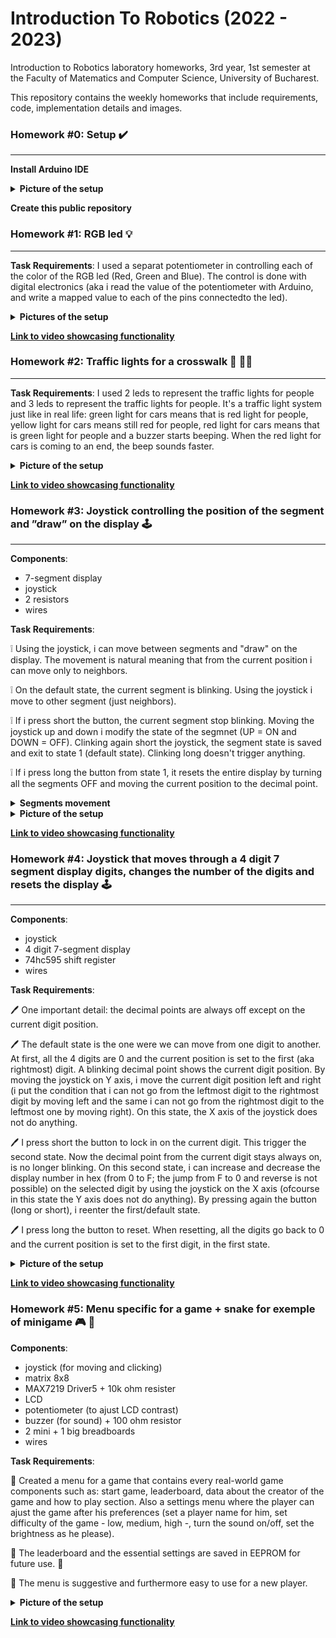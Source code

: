 # Introduction To Robotics (2022 - 2023)

Introduction to Robotics laboratory homeworks, 3rd year, 1st semester at the Faculty of Matematics and Computer Science, University of Bucharest. 

This repository contains the weekly homeworks that include requirements, code, implementation details and images.

### Homework #0: Setup :heavy_check_mark:
---
**Install Arduino IDE** 

<details><summary><b>Picture of the setup</b></summary>
  
![arduino_dovada](https://user-images.githubusercontent.com/86727047/196508227-7b9e3b06-2112-4c6b-9854-d9cc0251f7e2.png)

</details>

**Create this public repository** 


### Homework #1: RGB led :bulb:
---
**Task Requirements**: I used a separat potentiometer in controlling each of the color of the RGB led (Red, Green and Blue).  The control is done with digital electronics (aka i read the value of the potentiometer with Arduino, and write a mapped value to each of the pins connectedto the led).

 <details><summary><b>Pictures of the setup</b></summary>

![Image 1](https://user-images.githubusercontent.com/86727047/197394418-cf18ab85-059f-4382-b20b-33862efd86c1.jpeg)

![Image 2](https://user-images.githubusercontent.com/86727047/197394420-4530214e-3be1-496f-8828-5c7365cf365f.jpeg)

![Image 3](https://user-images.githubusercontent.com/86727047/197394422-fb8d6c88-c8db-495f-85a5-aa05c544ec3d.jpeg)
  
</details>

[**Link to video showcasing functionality**](https://www.youtube.com/watch?v=hZ9irYRZ2V8)


### Homework #2: Traffic lights for a crosswalk  :vertical_traffic_light: :walking_woman:
---
**Task Requirements**: I used 2 leds to represent the traffic lights for people and 3 leds to represent the traffic lights for people. It's a traffic light system just like in real life: green light for cars means that is red light for people, yellow light for cars means still red for people, red light for cars means that is green light for people and a buzzer starts beeping. When the red light for cars is coming to an end, the beep sounds faster.

 <details><summary><b>Picture of the setup </b></summary>

![Image 1 - homework #2](https://user-images.githubusercontent.com/86727047/198901921-0ccbec14-cc9d-4096-bfeb-3ef67727b48d.jpg)

![Image 2 - homework #2](https://user-images.githubusercontent.com/86727047/198901962-27a5a459-eb9a-46f8-b34f-b7c88d17d208.jpg)

</details>

[**Link to video showcasing functionality**](https://www.youtube.com/watch?v=JYlwsl6Z6BY)


### Homework #3: Joystick controlling the position of the segment and ”draw” on the display :joystick:
---
**Components**:
- 7-segment display
- joystick
- 2 resistors
- wires

**Task Requirements**: 

:grey_exclamation: Using the joystick, i can move between segments and "draw" on the display. The movement is natural meaning that from the current position i can move only to neighbors. 

:grey_exclamation: On the default state, the current segment is blinking. Using the joystick i move to other segment (just neighbors). 

:grey_exclamation: If i press short the button, the current segment stop blinking. Moving the joystick up and down i modify the state of the segmnet (UP = ON and DOWN = OFF). Clinking again short the joystick, the segment state is saved and exit to state 1 (default state). Clinking long doesn't trigger anything.

:grey_exclamation: If i press long the button from state 1, it resets the entire display by turning all the segments OFF and moving the current position to the decimal point.

<details><summary><b> Segments movement </b></summary>
  
|CURRENT SEGMNET| UP| DOWN| LEFT| RIGHT|
| ----| ---- | ---- | ---|----|
| a| a| g| f| b|
| b| a| g| f| b|
| c| g| d| e| dp|
| d| g| d| e| c|
| e| g| d| e| c|
| f| a| g| f| b|
| g| a| d| g| g|
| dp| dp| dp| c| dp|

</details> 


<details><summary><b>Picture of the setup </b></summary>

![Image 1](https://user-images.githubusercontent.com/86727047/201165885-803338be-4dea-424f-987d-18898eb74f41.jpg)

![Image 2](https://user-images.githubusercontent.com/86727047/201165522-3fd1a30c-d08f-4acc-ada5-c0c0cdd25d9b.jpg)

![Image 3](https://user-images.githubusercontent.com/86727047/201165856-08c59a6b-9c90-422b-bac6-ec947bea1804.jpg)

</details>  

[**Link to video showcasing functionality**](https://www.youtube.com/watch?v=QNXynbl0U4Y)

### Homework #4: Joystick that moves through a 4 digit 7 segment display digits, changes the number of the digits and resets the display :joystick:
---
**Components**:
- joystick
- 4 digit 7-segment display
- 74hc595 shift register
- wires
 
**Task Requirements**: 

:pen: One important detail: the decimal points are always off except on the current digit position.

:pen: The default state is the one were we can move from one digit to another. At first, all the 4 digits are 0 and the current position is set to the first (aka rightmost) digit. A blinking decimal point shows the current digit position. By moving the joystick on Y axis, i move the current digit position left and right (i put the condition that i can not go from the leftmost digit to the rightmost digit by moving left and the same i can not go from the rightmost digit to the leftmost one by moving right). On this state, the X axis of the joystick does not do anything. 

:pen: I press short the button to lock in on the current digit. This trigger the second state. Now the decimal point from the current digit stays always on, is no longer blinking. On this second state, i can increase and decrease the display number in hex (from 0 to F; the jump from F to 0 and reverse is not possible) on the selected digit by using the joystick on the X axis (ofcourse in this state the Y axis does not do anything). By pressing again the button (long or short), i reenter the first/default state.

:pen: I press long the button to reset. When resetting, all the digits go back to 0 and the current position is set to the first digit, in the first state.

<details><summary><b>Picture of the setup </b></summary>

![WhatsApp Image 2022-11-17 at 20 06 22](https://user-images.githubusercontent.com/86727047/202525635-598cc224-4541-43ff-bf13-6590389cb3e2.jpeg)

![WhatsApp Image 2022-11-17 at 20 06 23 (1)](https://user-images.githubusercontent.com/86727047/202525650-fa4b8766-0bad-4719-a726-be814514943b.jpeg)

</details>  

[**Link to video showcasing functionality**](https://www.youtube.com/watch?v=TL89IkrLTlU)

### Homework #5: Menu specific for a game + snake for exemple of minigame :video_game: :snake:

**Components**:
- joystick (for moving and clicking)
- matrix 8x8
- MAX7219 Driver5 + 10k ohm resister
- LCD
- potentiometer (to ajust LCD contrast)
- buzzer (for sound) + 100 ohm resistor
- 2 mini + 1 big breadboards
- wires

**Task Requirements**: 

:battery: Created a menu for a game that contains every real-world game components such as: start game, leaderboard, data about the creator of the game and how to play section. Also a settings menu where the player can ajust the game after his preferences (set a player name for him, set difficulty of the game - low, medium, high -,  turn the sound on/off, set the brightness as he please).

:battery: The leaderboard and the essential settings are saved in EEPROM for future use. :boy:

:battery: The menu is suggestive and furthermore easy to use for a new player.

<details><summary><b>Picture of the setup </b></summary>

![image00001](https://user-images.githubusercontent.com/86727047/206620126-c943a00f-8381-473f-bcd5-2ad68c560060.jpeg)

![image00003](https://user-images.githubusercontent.com/86727047/206620155-5f4b4766-2eb6-4103-b96a-4c8d46e6c2e4.jpeg)

</details>  

[**Link to video showcasing functionality**](https://www.youtube.com/watch?v=bCongoafsAU&ab_channel=DenisaPredescu)

